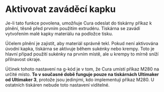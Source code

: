 Aktivovat zaváděcí kapku
====
Je-li tato funkce povolena, umožňuje Cura odeslat do tiskárny příkaz k plnění, těsně před prvním použitím extrudéru. Tiskárna se zavádí vytvořením malé kapky materiálu na podložce tisku.

Účelem plnění je zajistit, aby materiál správně tekl. Pokud není aktivována úvodní kapka, tiskárna se aktivuje během sukénky nebo krempy. Toto je hlavní případ použití sukénky na prvním místě, ale u krempy to mírně sníží přilnavost okraje.

Účinek tohoto nastavení na g-kód je v tom, že Cura umístí příkaz M280 na určité místo. **To v současné době funguje pouze na tiskárnách Ultimaker od Ultimaker 3**, protože jsou jedinými, kdo implementují příkaz M280. U ostatních tiskáren nebude toto nastavení viditelné.